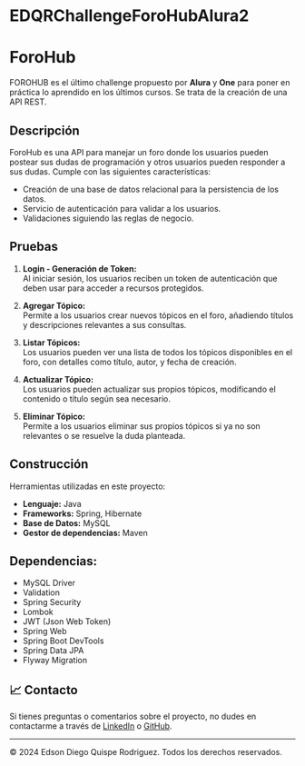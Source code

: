 # EDQRChallengeForoHubAlura2
# ForoHub

FOROHUB es el último challenge propuesto por **Alura** y **One** para poner en práctica lo aprendido en los últimos cursos. Se trata de la creación de una API REST.

## Descripción
ForoHub es una API para manejar un foro donde los usuarios pueden postear sus dudas de programación y otros usuarios pueden responder a sus dudas. Cumple con las siguientes características:
- Creación de una base de datos relacional para la persistencia de los datos.
- Servicio de autenticación para validar a los usuarios.
- Validaciones siguiendo las reglas de negocio.

## Pruebas

1. **Login - Generación de Token:**  
   Al iniciar sesión, los usuarios reciben un token de autenticación que deben usar para acceder a recursos protegidos.

2. **Agregar Tópico:**  
   Permite a los usuarios crear nuevos tópicos en el foro, añadiendo títulos y descripciones relevantes a sus consultas.

3. **Listar Tópicos:**  
   Los usuarios pueden ver una lista de todos los tópicos disponibles en el foro, con detalles como título, autor, y fecha de creación.

4. **Actualizar Tópico:**  
   Los usuarios pueden actualizar sus propios tópicos, modificando el contenido o título según sea necesario.

5. **Eliminar Tópico:**  
   Permite a los usuarios eliminar sus propios tópicos si ya no son relevantes o se resuelve la duda planteada.

## Construcción
Herramientas utilizadas en este proyecto:
- **Lenguaje:** Java
- **Frameworks:** Spring, Hibernate
- **Base de Datos:** MySQL
- **Gestor de dependencias:** Maven

## Dependencias:
- MySQL Driver
- Validation
- Spring Security
- Lombok
- JWT (Json Web Token)
- Spring Web
- Spring Boot DevTools
- Spring Data JPA
- Flyway Migration

## 📈 Contacto

Si tienes preguntas o comentarios sobre el proyecto, no dudes en contactarme a través de [LinkedIn](https://www.linkedin.com/in/edsondiegoquisperodriguez/) o [GitHub](https://github.com/EdsonDiegoQuispeRodriguez).

---

© 2024 Edson Diego Quispe Rodriguez. Todos los derechos reservados.